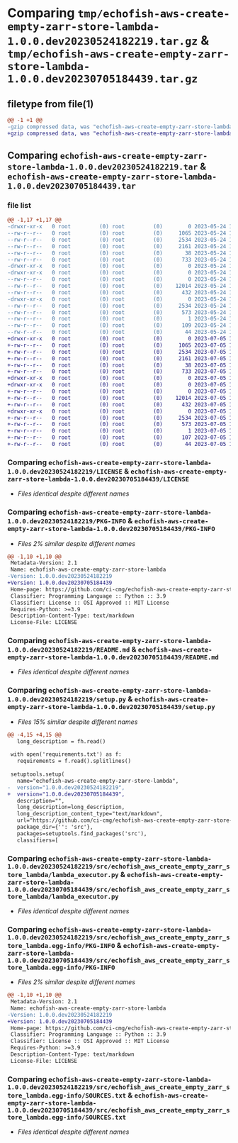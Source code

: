 # Comparing `tmp/echofish-aws-create-empty-zarr-store-lambda-1.0.0.dev20230524182219.tar.gz` & `tmp/echofish-aws-create-empty-zarr-store-lambda-1.0.0.dev20230705184439.tar.gz`

## filetype from file(1)

```diff
@@ -1 +1 @@
-gzip compressed data, was "echofish-aws-create-empty-zarr-store-lambda-1.0.0.dev20230524182219.tar", last modified: Wed May 24 18:23:25 2023, max compression
+gzip compressed data, was "echofish-aws-create-empty-zarr-store-lambda-1.0.0.dev20230705184439.tar", last modified: Wed Jul  5 18:45:35 2023, max compression
```

## Comparing `echofish-aws-create-empty-zarr-store-lambda-1.0.0.dev20230524182219.tar` & `echofish-aws-create-empty-zarr-store-lambda-1.0.0.dev20230705184439.tar`

### file list

```diff
@@ -1,17 +1,17 @@
-drwxr-xr-x   0 root         (0) root         (0)        0 2023-05-24 18:23:25.642152 echofish-aws-create-empty-zarr-store-lambda-1.0.0.dev20230524182219/
--rw-r--r--   0 root         (0) root         (0)     1065 2023-05-24 18:22:12.000000 echofish-aws-create-empty-zarr-store-lambda-1.0.0.dev20230524182219/LICENSE
--rw-r--r--   0 root         (0) root         (0)     2534 2023-05-24 18:23:25.642152 echofish-aws-create-empty-zarr-store-lambda-1.0.0.dev20230524182219/PKG-INFO
--rw-r--r--   0 root         (0) root         (0)     2161 2023-05-24 18:22:12.000000 echofish-aws-create-empty-zarr-store-lambda-1.0.0.dev20230524182219/README.md
--rw-r--r--   0 root         (0) root         (0)       38 2023-05-24 18:23:25.642152 echofish-aws-create-empty-zarr-store-lambda-1.0.0.dev20230524182219/setup.cfg
--rw-r--r--   0 root         (0) root         (0)      733 2023-05-24 18:23:22.000000 echofish-aws-create-empty-zarr-store-lambda-1.0.0.dev20230524182219/setup.py
-drwxr-xr-x   0 root         (0) root         (0)        0 2023-05-24 18:23:25.642152 echofish-aws-create-empty-zarr-store-lambda-1.0.0.dev20230524182219/src/
-drwxr-xr-x   0 root         (0) root         (0)        0 2023-05-24 18:23:25.642152 echofish-aws-create-empty-zarr-store-lambda-1.0.0.dev20230524182219/src/echofish_aws_create_empty_zarr_store_lambda/
--rw-r--r--   0 root         (0) root         (0)        0 2023-05-24 18:22:12.000000 echofish-aws-create-empty-zarr-store-lambda-1.0.0.dev20230524182219/src/echofish_aws_create_empty_zarr_store_lambda/__init__.py
--rw-r--r--   0 root         (0) root         (0)    12014 2023-05-24 18:22:12.000000 echofish-aws-create-empty-zarr-store-lambda-1.0.0.dev20230524182219/src/echofish_aws_create_empty_zarr_store_lambda/lambda_executor.py
--rw-r--r--   0 root         (0) root         (0)      432 2023-05-24 18:22:12.000000 echofish-aws-create-empty-zarr-store-lambda-1.0.0.dev20230524182219/src/echofish_aws_create_empty_zarr_store_lambda/lambda_handler.py
-drwxr-xr-x   0 root         (0) root         (0)        0 2023-05-24 18:23:25.642152 echofish-aws-create-empty-zarr-store-lambda-1.0.0.dev20230524182219/src/echofish_aws_create_empty_zarr_store_lambda.egg-info/
--rw-r--r--   0 root         (0) root         (0)     2534 2023-05-24 18:23:25.000000 echofish-aws-create-empty-zarr-store-lambda-1.0.0.dev20230524182219/src/echofish_aws_create_empty_zarr_store_lambda.egg-info/PKG-INFO
--rw-r--r--   0 root         (0) root         (0)      573 2023-05-24 18:23:25.000000 echofish-aws-create-empty-zarr-store-lambda-1.0.0.dev20230524182219/src/echofish_aws_create_empty_zarr_store_lambda.egg-info/SOURCES.txt
--rw-r--r--   0 root         (0) root         (0)        1 2023-05-24 18:23:25.000000 echofish-aws-create-empty-zarr-store-lambda-1.0.0.dev20230524182219/src/echofish_aws_create_empty_zarr_store_lambda.egg-info/dependency_links.txt
--rw-r--r--   0 root         (0) root         (0)      109 2023-05-24 18:23:25.000000 echofish-aws-create-empty-zarr-store-lambda-1.0.0.dev20230524182219/src/echofish_aws_create_empty_zarr_store_lambda.egg-info/requires.txt
--rw-r--r--   0 root         (0) root         (0)       44 2023-05-24 18:23:25.000000 echofish-aws-create-empty-zarr-store-lambda-1.0.0.dev20230524182219/src/echofish_aws_create_empty_zarr_store_lambda.egg-info/top_level.txt
+drwxr-xr-x   0 root         (0) root         (0)        0 2023-07-05 18:45:35.724362 echofish-aws-create-empty-zarr-store-lambda-1.0.0.dev20230705184439/
+-rw-r--r--   0 root         (0) root         (0)     1065 2023-07-05 18:44:35.000000 echofish-aws-create-empty-zarr-store-lambda-1.0.0.dev20230705184439/LICENSE
+-rw-r--r--   0 root         (0) root         (0)     2534 2023-07-05 18:45:35.724362 echofish-aws-create-empty-zarr-store-lambda-1.0.0.dev20230705184439/PKG-INFO
+-rw-r--r--   0 root         (0) root         (0)     2161 2023-07-05 18:44:35.000000 echofish-aws-create-empty-zarr-store-lambda-1.0.0.dev20230705184439/README.md
+-rw-r--r--   0 root         (0) root         (0)       38 2023-07-05 18:45:35.724362 echofish-aws-create-empty-zarr-store-lambda-1.0.0.dev20230705184439/setup.cfg
+-rw-r--r--   0 root         (0) root         (0)      733 2023-07-05 18:45:32.000000 echofish-aws-create-empty-zarr-store-lambda-1.0.0.dev20230705184439/setup.py
+drwxr-xr-x   0 root         (0) root         (0)        0 2023-07-05 18:45:35.720362 echofish-aws-create-empty-zarr-store-lambda-1.0.0.dev20230705184439/src/
+drwxr-xr-x   0 root         (0) root         (0)        0 2023-07-05 18:45:35.720362 echofish-aws-create-empty-zarr-store-lambda-1.0.0.dev20230705184439/src/echofish_aws_create_empty_zarr_store_lambda/
+-rw-r--r--   0 root         (0) root         (0)        0 2023-07-05 18:44:35.000000 echofish-aws-create-empty-zarr-store-lambda-1.0.0.dev20230705184439/src/echofish_aws_create_empty_zarr_store_lambda/__init__.py
+-rw-r--r--   0 root         (0) root         (0)    12014 2023-07-05 18:44:35.000000 echofish-aws-create-empty-zarr-store-lambda-1.0.0.dev20230705184439/src/echofish_aws_create_empty_zarr_store_lambda/lambda_executor.py
+-rw-r--r--   0 root         (0) root         (0)      432 2023-07-05 18:44:35.000000 echofish-aws-create-empty-zarr-store-lambda-1.0.0.dev20230705184439/src/echofish_aws_create_empty_zarr_store_lambda/lambda_handler.py
+drwxr-xr-x   0 root         (0) root         (0)        0 2023-07-05 18:45:35.724362 echofish-aws-create-empty-zarr-store-lambda-1.0.0.dev20230705184439/src/echofish_aws_create_empty_zarr_store_lambda.egg-info/
+-rw-r--r--   0 root         (0) root         (0)     2534 2023-07-05 18:45:35.000000 echofish-aws-create-empty-zarr-store-lambda-1.0.0.dev20230705184439/src/echofish_aws_create_empty_zarr_store_lambda.egg-info/PKG-INFO
+-rw-r--r--   0 root         (0) root         (0)      573 2023-07-05 18:45:35.000000 echofish-aws-create-empty-zarr-store-lambda-1.0.0.dev20230705184439/src/echofish_aws_create_empty_zarr_store_lambda.egg-info/SOURCES.txt
+-rw-r--r--   0 root         (0) root         (0)        1 2023-07-05 18:45:35.000000 echofish-aws-create-empty-zarr-store-lambda-1.0.0.dev20230705184439/src/echofish_aws_create_empty_zarr_store_lambda.egg-info/dependency_links.txt
+-rw-r--r--   0 root         (0) root         (0)      107 2023-07-05 18:45:35.000000 echofish-aws-create-empty-zarr-store-lambda-1.0.0.dev20230705184439/src/echofish_aws_create_empty_zarr_store_lambda.egg-info/requires.txt
+-rw-r--r--   0 root         (0) root         (0)       44 2023-07-05 18:45:35.000000 echofish-aws-create-empty-zarr-store-lambda-1.0.0.dev20230705184439/src/echofish_aws_create_empty_zarr_store_lambda.egg-info/top_level.txt
```

### Comparing `echofish-aws-create-empty-zarr-store-lambda-1.0.0.dev20230524182219/LICENSE` & `echofish-aws-create-empty-zarr-store-lambda-1.0.0.dev20230705184439/LICENSE`

 * *Files identical despite different names*

### Comparing `echofish-aws-create-empty-zarr-store-lambda-1.0.0.dev20230524182219/PKG-INFO` & `echofish-aws-create-empty-zarr-store-lambda-1.0.0.dev20230705184439/PKG-INFO`

 * *Files 2% similar despite different names*

```diff
@@ -1,10 +1,10 @@
 Metadata-Version: 2.1
 Name: echofish-aws-create-empty-zarr-store-lambda
-Version: 1.0.0.dev20230524182219
+Version: 1.0.0.dev20230705184439
 Home-page: https://github.com/ci-cmg/echofish-aws-create-empty-zarr-store-lambda
 Classifier: Programming Language :: Python :: 3.9
 Classifier: License :: OSI Approved :: MIT License
 Requires-Python: >=3.9
 Description-Content-Type: text/markdown
 License-File: LICENSE
```

### Comparing `echofish-aws-create-empty-zarr-store-lambda-1.0.0.dev20230524182219/README.md` & `echofish-aws-create-empty-zarr-store-lambda-1.0.0.dev20230705184439/README.md`

 * *Files identical despite different names*

### Comparing `echofish-aws-create-empty-zarr-store-lambda-1.0.0.dev20230524182219/setup.py` & `echofish-aws-create-empty-zarr-store-lambda-1.0.0.dev20230705184439/setup.py`

 * *Files 15% similar despite different names*

```diff
@@ -4,15 +4,15 @@
   long_description = fh.read()
 
 with open('requirements.txt') as f:
   requirements = f.read().splitlines()
 
 setuptools.setup(
   name="echofish-aws-create-empty-zarr-store-lambda",
-  version="1.0.0.dev20230524182219",
+  version="1.0.0.dev20230705184439",
   description="",
   long_description=long_description,
   long_description_content_type="text/markdown",
   url="https://github.com/ci-cmg/echofish-aws-create-empty-zarr-store-lambda",
   package_dir={'': 'src'},
   packages=setuptools.find_packages('src'),
   classifiers=[
```

### Comparing `echofish-aws-create-empty-zarr-store-lambda-1.0.0.dev20230524182219/src/echofish_aws_create_empty_zarr_store_lambda/lambda_executor.py` & `echofish-aws-create-empty-zarr-store-lambda-1.0.0.dev20230705184439/src/echofish_aws_create_empty_zarr_store_lambda/lambda_executor.py`

 * *Files identical despite different names*

### Comparing `echofish-aws-create-empty-zarr-store-lambda-1.0.0.dev20230524182219/src/echofish_aws_create_empty_zarr_store_lambda.egg-info/PKG-INFO` & `echofish-aws-create-empty-zarr-store-lambda-1.0.0.dev20230705184439/src/echofish_aws_create_empty_zarr_store_lambda.egg-info/PKG-INFO`

 * *Files 2% similar despite different names*

```diff
@@ -1,10 +1,10 @@
 Metadata-Version: 2.1
 Name: echofish-aws-create-empty-zarr-store-lambda
-Version: 1.0.0.dev20230524182219
+Version: 1.0.0.dev20230705184439
 Home-page: https://github.com/ci-cmg/echofish-aws-create-empty-zarr-store-lambda
 Classifier: Programming Language :: Python :: 3.9
 Classifier: License :: OSI Approved :: MIT License
 Requires-Python: >=3.9
 Description-Content-Type: text/markdown
 License-File: LICENSE
```

### Comparing `echofish-aws-create-empty-zarr-store-lambda-1.0.0.dev20230524182219/src/echofish_aws_create_empty_zarr_store_lambda.egg-info/SOURCES.txt` & `echofish-aws-create-empty-zarr-store-lambda-1.0.0.dev20230705184439/src/echofish_aws_create_empty_zarr_store_lambda.egg-info/SOURCES.txt`

 * *Files identical despite different names*


